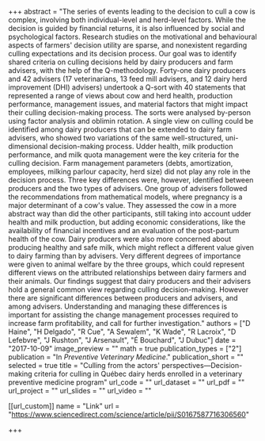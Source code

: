 +++
abstract = "The series of events leading to the decision to cull a cow is complex, involving both individual-level and herd-level factors. While the decision is guided by financial returns, it is also influenced by social and psychological factors. Research studies on the motivational and behavioural aspects of farmers' decision utility are sparse, and nonexistent regarding culling expectations and its decision process. Our goal was to identify shared criteria on culling decisions held by dairy producers and farm advisers, with the help of the Q-methodology. Forty-one dairy producers and 42 advisers (17 veterinarians, 13 feed mill advisers, and 12 dairy herd improvement (DHI) advisers) undertook a Q-sort with 40 statements that represented a range of views about cow and herd health, production performance, management issues, and material factors that might impact their culling decision-making process. The sorts were analysed by-person using factor analysis and oblimin rotation. A single view on culling could be identified among dairy producers that can be extended to dairy farm advisers, who showed two variations of the same well-structured, uni-dimensional decision-making process. Udder health, milk production performance, and milk quota management were the key criteria for the culling decision. Farm management parameters (debts, amortization, employees, milking parlour capacity, herd size) did not play any role in the decision process. Three key differences were, however, identified between producers and the two types of advisers. One group of advisers followed the recommendations from mathematical models, where pregnancy is a major determinant of a cow's value. They assessed the cow in a more abstract way than did the other participants, still taking into account udder health and milk production, but adding economic considerations, like the availability of financial incentives and an evaluation of the post-partum health of the cow. Dairy producers were also more concerned about producing healthy and safe milk, which might reflect a different value given to dairy farming than by advisers. Very different degrees of importance were given to animal welfare by the three groups, which could represent different views on the attributed relationships between dairy farmers and their animals. Our findings suggest that dairy producers and their advisers hold a general common view regarding culling decision-making. However there are significant differences between producers and advisers, and among advisers. Understanding and managing these differences is important for assisting the change management processes required to increase farm profitability, and call for further investigation."
authors = ["D Haine", "H Delgado", "R Cue", "A Sewalem", "K Wade", "R Lacroix", "D Lefebvre", "J Rushton", "J Arsenault", "É Bouchard", "J Dubuc"]
date = "2017-10-09"
image_preview = ""
math = true
publication_types = ["2"]
publication = "In *Preventive Veterinary Medicine*."
publication_short = ""
selected = true
title = "Culling from the actors' perspectives—Decision-making criteria for culling in Québec dairy herds enrolled in a veterinary preventive medicine program"
url_code = ""
url_dataset = ""
url_pdf = ""
url_project = ""
url_slides = ""
url_video = ""

[[url_custom]]
name = "Link"
url = "https://www.sciencedirect.com/science/article/pii/S0167587716306560"

+++

